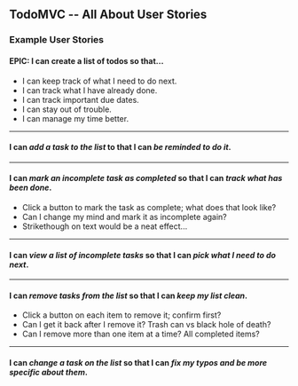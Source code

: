## TodoMVC -- All About User Stories

### Example User Stories

#### EPIC: I can create a list of todos so that...

* I can keep track of what I need to do next.
* I can track what I have already done.
* I can track important due dates.
* I can stay out of trouble.
* I can manage my time better.

----

#### I can _add a task to the list_ to that I can _be reminded to do it_.

----

#### I can _mark an incomplete task as completed_ so that I can _track what has been done_.

* Click a button to mark the task as complete; what does that look like?
* Can I change my mind and mark it as incomplete again?
* Strikethough on text would be a neat effect...

----

#### I can _view a list of incomplete tasks_ so that I can _pick what I need to do next_.

----

#### I can _remove tasks from the list_ so that I can _keep my list clean_.

* Click a button on each item to remove it; confirm first?
* Can I get it back after I remove it? Trash can vs black hole of death?
* Can I remove more than one item at a time? All completed items?

----

#### I can _change a task on the list_ so that I can _fix my typos and be more specific about them_.


